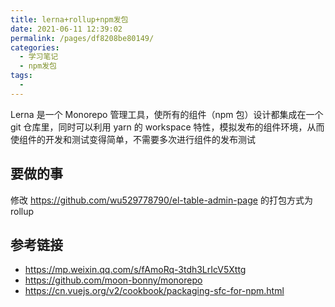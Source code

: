 ```yaml
---
title: lerna+rollup+npm发包
date: 2021-06-11 12:39:02
permalink: /pages/df8208be80149/
categories:
  - 学习笔记
  - npm发包
tags:
  - 
---
```



Lerna 是一个 Monorepo 管理工具，使所有的组件（npm 包）设计都集成在一个 git 仓库里，同时可以利用 yarn 的 workspace 特性，模拟发布的组件环境，从而使组件的开发和测试变得简单，不需要多次进行组件的发布测试

<!-- more -->
## 要做的事

修改 <https://github.com/wu529778790/el-table-admin-page> 的打包方式为 rollup

## 参考链接

- <https://mp.weixin.qq.com/s/fAmoRq-3tdh3LrIcV5Xttg>
- <https://github.com/moon-bonny/monorepo>
- <https://cn.vuejs.org/v2/cookbook/packaging-sfc-for-npm.html>
